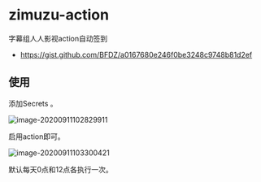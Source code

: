 # zimuzu-action
字幕组人人影视action自动签到

* https://gist.github.com/BFDZ/a0167680e246f0be3248c9748b81d2ef

## 使用

添加Secrets 。

![image-20200911102829911](assets/image-20200911102829911.png)

启用action即可。

![image-20200911103300421](assets/image-20200911103300421.png)

默认每天0点和12点各执行一次。
